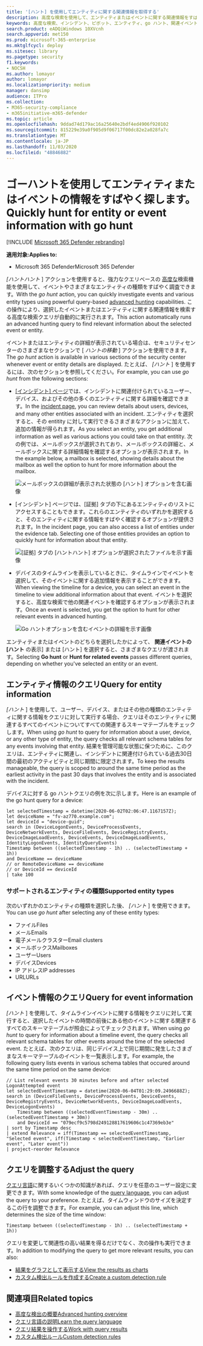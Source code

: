 ```yaml
---
title: '[ハント] を使用してエンティティに関する関連情報を取得する'
description: 高度な検索を使用して、エンティティまたはイベントに関する関連情報をすばやくクエリできるようにするために、[ハントの開始] ツールを使用する方法について説明します。
keywords: 高度な検索、インシデント、ピボット、エンティティ、go ハント、関連イベント、脅威の探し、サイバー脅威の検索、検索、クエリ、テレメトリ、Microsoft 365、Microsoft Threat Protection
search.product: eADQiWindows 10XVcnh
search.appverid: met150
ms.prod: microsoft-365-enterprise
ms.mktglfcycl: deploy
ms.sitesec: library
ms.pagetype: security
f1.keywords:
- NOCSH
ms.author: lomayor
author: lomayor
ms.localizationpriority: medium
manager: dansimp
audience: ITPro
ms.collection:
- M365-security-compliance
- m365initiative-m365-defender
ms.topic: article
ms.openlocfilehash: 9ddad74d179ac16a25640e2bdf4ed4906f920102
ms.sourcegitcommit: 815229e39a0f905d9f06717f00dc82e2a028fa7c
ms.translationtype: MT
ms.contentlocale: ja-JP
ms.lasthandoff: 11/03/2020
ms.locfileid: "48846882"
---
```

# <a name="quickly-hunt-for-entity-or-event-information-with-go-hunt"></a><span data-ttu-id="df9a5-104">ゴーハントを使用してエンティティまたはイベントの情報をすばやく探します。</span><span class="sxs-lookup"><span data-stu-id="df9a5-104">Quickly hunt for entity or event information with go hunt</span></span>

[!INCLUDE [Microsoft 365 Defender rebranding](../includes/microsoft-defender.md)]


<span data-ttu-id="df9a5-105">**適用対象:**</span><span class="sxs-lookup"><span data-stu-id="df9a5-105">**Applies to:**</span></span>
- <span data-ttu-id="df9a5-106">Microsoft 365 Defender</span><span class="sxs-lookup"><span data-stu-id="df9a5-106">Microsoft 365 Defender</span></span>

<span data-ttu-id="df9a5-107">*[ハントハント* ] アクションを使用すると、強力なクエリベースの [高度な](advanced-hunting-overview.md)検索機能を使用して、イベントやさまざまなエンティティの種類をすばやく調査できます。</span><span class="sxs-lookup"><span data-stu-id="df9a5-107">With the *go hunt* action, you can quickly investigate events and various entity types using powerful query-based [advanced hunting](advanced-hunting-overview.md) capabilities.</span></span> <span data-ttu-id="df9a5-108">この操作により、選択したイベントまたはエンティティに関する関連情報を検索する高度な検索クエリが自動的に実行されます。</span><span class="sxs-lookup"><span data-stu-id="df9a5-108">This action automatically runs an advanced hunting query to find relevant information about the selected event or entity.</span></span>

<span data-ttu-id="df9a5-109">イベントまたはエンティティの詳細が表示されている場合は、セキュリティセンターのさまざまなセクションで [ *ハントの移動* ] アクションを使用できます。</span><span class="sxs-lookup"><span data-stu-id="df9a5-109">The *go hunt* action is available in various sections of the security center whenever event or entity details are displayed.</span></span> <span data-ttu-id="df9a5-110">たとえば、 *[ハント* ] を使用するには、次のセクションを参照してください。</span><span class="sxs-lookup"><span data-stu-id="df9a5-110">For example, you can use *go hunt* from the following sections:</span></span>

- <span data-ttu-id="df9a5-111">[ [インシデント] ページ](investigate-incidents.md#incident-overview)では、インシデントに関連付けられているユーザー、デバイス、およびその他の多くのエンティティに関する詳細を確認できます。</span><span class="sxs-lookup"><span data-stu-id="df9a5-111">In the [incident page](investigate-incidents.md#incident-overview), you can review details about users, devices, and many other entities associated with an incident.</span></span> <span data-ttu-id="df9a5-112">エンティティを選択すると、その entitity に対して実行できるさまざまなアクションに加えて、追加の情報が得られます。</span><span class="sxs-lookup"><span data-stu-id="df9a5-112">As you select an entity, you get additional information as well as various actions you could take on that entitity.</span></span> <span data-ttu-id="df9a5-113">次の例では、メールボックスが選択されており、メールボックスの詳細と、メールボックスに関する詳細情報を確認するオプションが表示されます。</span><span class="sxs-lookup"><span data-stu-id="df9a5-113">In the example below, a mailbox is selected, showing details about the mailbox as well the option to hunt for more information about the mailbox.</span></span>

    ![メールボックスの詳細が表示された状態の [ハント] オプションを含む画像](../../media/mtp-ah/go-hunt-email.png)

- <span data-ttu-id="df9a5-115">[インシデント] ページでは、[証拠] タブの下にあるエンティティのリストにアクセスすることもできます。これらのエンティティのいずれかを選択すると、そのエンティティに関する情報をすばやく確認するオプションが提供されます。</span><span class="sxs-lookup"><span data-stu-id="df9a5-115">In the incident page, you can also access a list of entities under the evidence tab. Selecting one of those entities provides an option to quickly hunt for information about that entity.</span></span>

    ![[証拠] タブの [ハントハント] オプションが選択されたファイルを示す画像](../../media/mtp-ah/go-hunt-evidence-file.png)


- <span data-ttu-id="df9a5-117">デバイスのタイムラインを表示しているときに、タイムラインでイベントを選択して、そのイベントに関する追加情報を表示することができます。</span><span class="sxs-lookup"><span data-stu-id="df9a5-117">When viewing the timeline for a device, you can select an event in the timeline to view additional information about that event.</span></span> <span data-ttu-id="df9a5-118">イベントを選択すると、高度な検索で他の関連イベントを確認するオプションが表示されます。</span><span class="sxs-lookup"><span data-stu-id="df9a5-118">Once an event is selected, you get the option to hunt for other relevant events in advanced hunting.</span></span>

    ![Go ハントオプションを含むイベントの詳細を示す画像](../../media/mtp-ah/go-hunt-event.png)

<span data-ttu-id="df9a5-120">エンティティまたはイベントのどちらを選択したかによって、 **関連イベントの** **[ハント** の表示] または [ハント] を選択すると、さまざまなクエリが渡されます。</span><span class="sxs-lookup"><span data-stu-id="df9a5-120">Selecting **Go hunt** or **Hunt for related events** passes different queries, depending on whether you've selected an entity or an event.</span></span>

## <a name="query-for-entity-information"></a><span data-ttu-id="df9a5-121">エンティティ情報のクエリ</span><span class="sxs-lookup"><span data-stu-id="df9a5-121">Query for entity information</span></span>
<span data-ttu-id="df9a5-122">*[ハント* ] を使用して、ユーザー、デバイス、またはその他の種類のエンティティに関する情報をクエリに対して実行する場合、クエリはそのエンティティに関連するすべてのイベントについてすべての関連するスキーマテーブルをチェックします。</span><span class="sxs-lookup"><span data-stu-id="df9a5-122">When using *go hunt* to query for information about a user, device, or any other type of entity, the query checks all relevant schema tables for any events involving that entity.</span></span> <span data-ttu-id="df9a5-123">結果を管理可能な状態に保つために、このクエリは、エンティティに関連し、インシデントに関連付けられている過去30日間の最初のアクティビティと同じ期間に限定されます。</span><span class="sxs-lookup"><span data-stu-id="df9a5-123">To keep the results manageable, the query is scoped to around the same time period as the earliest activity in the past 30 days that involves the entity and is associated with the incident.</span></span>

<span data-ttu-id="df9a5-124">デバイスに対する go ハントクエリの例を次に示します。</span><span class="sxs-lookup"><span data-stu-id="df9a5-124">Here is an example of the go hunt query for a device:</span></span>

```kusto
let selectedTimestamp = datetime(2020-06-02T02:06:47.1167157Z);
let deviceName = "fv-az770.example.com";
let deviceId = "device-guid";
search in (DeviceLogonEvents, DeviceProcessEvents, DeviceNetworkEvents, DeviceFileEvents, DeviceRegistryEvents, DeviceImageLoadEvents, DeviceEvents, DeviceImageLoadEvents, IdentityLogonEvents, IdentityQueryEvents)
Timestamp between ((selectedTimestamp - 1h) .. (selectedTimestamp + 1h))
and DeviceName == deviceName
// or RemoteDeviceName == deviceName
// or DeviceId == deviceId
| take 100
```
### <a name="supported-entity-types"></a><span data-ttu-id="df9a5-125">サポートされるエンティティの種類</span><span class="sxs-lookup"><span data-stu-id="df9a5-125">Supported entity types</span></span>
<span data-ttu-id="df9a5-126">次のいずれかのエンティティの種類を選択した後、 *[ハント* ] を使用できます。</span><span class="sxs-lookup"><span data-stu-id="df9a5-126">You can use *go hunt* after selecting any of these entity types:</span></span>

- <span data-ttu-id="df9a5-127">ファイル</span><span class="sxs-lookup"><span data-stu-id="df9a5-127">Files</span></span>
- <span data-ttu-id="df9a5-128">メール</span><span class="sxs-lookup"><span data-stu-id="df9a5-128">Emails</span></span>
- <span data-ttu-id="df9a5-129">電子メールクラスター</span><span class="sxs-lookup"><span data-stu-id="df9a5-129">Email clusters</span></span>
- <span data-ttu-id="df9a5-130">メールボックス</span><span class="sxs-lookup"><span data-stu-id="df9a5-130">Mailboxes</span></span>
- <span data-ttu-id="df9a5-131">ユーザー</span><span class="sxs-lookup"><span data-stu-id="df9a5-131">Users</span></span>
- <span data-ttu-id="df9a5-132">デバイス</span><span class="sxs-lookup"><span data-stu-id="df9a5-132">Devices</span></span>
- <span data-ttu-id="df9a5-133">IP アドレス</span><span class="sxs-lookup"><span data-stu-id="df9a5-133">IP addresses</span></span>
- <span data-ttu-id="df9a5-134">URL</span><span class="sxs-lookup"><span data-stu-id="df9a5-134">URLs</span></span>

## <a name="query-for-event-information"></a><span data-ttu-id="df9a5-135">イベント情報のクエリ</span><span class="sxs-lookup"><span data-stu-id="df9a5-135">Query for event information</span></span>
<span data-ttu-id="df9a5-136">*[ハント* ] を使用して、タイムラインイベントに関する情報をクエリに対して実行すると、選択したイベントの時間の前後にある他のイベントに関する関連するすべてのスキーマテーブルが照会によってチェックされます。</span><span class="sxs-lookup"><span data-stu-id="df9a5-136">When using *go hunt* to query for information about a timeline event, the query checks all relevant schema tables for other events around the time of the selected event.</span></span> <span data-ttu-id="df9a5-137">たとえば、次のクエリは、同じデバイス上で同じ期間に発生したさまざまなスキーマテーブルのイベントを一覧表示します。</span><span class="sxs-lookup"><span data-stu-id="df9a5-137">For example, the following query lists events in various schema tables that occured around the same time period on the same device:</span></span>

```kusto
// List relevant events 30 minutes before and after selected LogonAttempted event
let selectedEventTimestamp = datetime(2020-06-04T01:29:09.2496688Z);
search in (DeviceFileEvents, DeviceProcessEvents, DeviceEvents, DeviceRegistryEvents, DeviceNetworkEvents, DeviceImageLoadEvents, DeviceLogonEvents)
    Timestamp between ((selectedEventTimestamp - 30m) .. (selectedEventTimestamp + 30m))
    and DeviceId == "079ecf9c5798d249128817619606c1c47369eb3e"
| sort by Timestamp desc
| extend Relevance = iff(Timestamp == selectedEventTimestamp, "Selected event", iff(Timestamp < selectedEventTimestamp, "Earlier event", "Later event"))
| project-reorder Relevance
```

## <a name="adjust-the-query"></a><span data-ttu-id="df9a5-138">クエリを調整する</span><span class="sxs-lookup"><span data-stu-id="df9a5-138">Adjust the query</span></span>
<span data-ttu-id="df9a5-139">[クエリ言語](advanced-hunting-query-language.md)に関するいくつかの知識があれば、クエリを任意のユーザー設定に変更できます。</span><span class="sxs-lookup"><span data-stu-id="df9a5-139">With some knowledge of the [query language](advanced-hunting-query-language.md), you can adjust the query to your preference.</span></span> <span data-ttu-id="df9a5-140">たとえば、タイムウィンドウのサイズを決定するこの行を調整できます。</span><span class="sxs-lookup"><span data-stu-id="df9a5-140">For example, you can adjust this line, which determines the size of the time window:</span></span>

```kusto
Timestamp between ((selectedTimestamp - 1h) .. (selectedTimestamp + 1h))
```

<span data-ttu-id="df9a5-141">クエリを変更して関連性の高い結果を得るだけでなく、次の操作も実行できます。</span><span class="sxs-lookup"><span data-stu-id="df9a5-141">In addition to modifying the query to get more relevant results, you can also:</span></span>
- [<span data-ttu-id="df9a5-142">結果をグラフとして表示する</span><span class="sxs-lookup"><span data-stu-id="df9a5-142">View the results as charts</span></span>](advanced-hunting-query-results.md#view-query-results-as-a-table-or-chart)
- [<span data-ttu-id="df9a5-143">カスタム検出ルールを作成する</span><span class="sxs-lookup"><span data-stu-id="df9a5-143">Create a custom detection rule</span></span>](custom-detection-rules.md)

## <a name="related-topics"></a><span data-ttu-id="df9a5-144">関連項目</span><span class="sxs-lookup"><span data-stu-id="df9a5-144">Related topics</span></span>
- [<span data-ttu-id="df9a5-145">高度な検出の概要</span><span class="sxs-lookup"><span data-stu-id="df9a5-145">Advanced hunting overview</span></span>](advanced-hunting-overview.md)
- [<span data-ttu-id="df9a5-146">クエリ言語の説明</span><span class="sxs-lookup"><span data-stu-id="df9a5-146">Learn the query language</span></span>](advanced-hunting-query-language.md)
- [<span data-ttu-id="df9a5-147">クエリ結果を操作する</span><span class="sxs-lookup"><span data-stu-id="df9a5-147">Work with query results</span></span>](advanced-hunting-query-results.md)
- [<span data-ttu-id="df9a5-148">カスタム検出ルール</span><span class="sxs-lookup"><span data-stu-id="df9a5-148">Custom detection rules</span></span>](custom-detection-rules.md)
